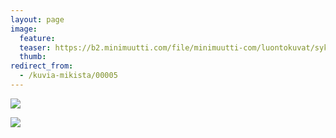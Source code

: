 ```yaml
---
layout: page
image:
  feature:
  teaser: https://b2.minimuutti.com/file/minimuutti-com/luontokuvat/syksy/IMG_0600-245px.jpg
  thumb:
redirect_from:
  - /kuvia-mikista/00005
---
```


[![](https://b2.minimuutti.com/file/minimuutti-com/luontokuvat/syksy/IMG_0595-800px.jpg)](https://dl.dropboxusercontent.com/sh/ea1wtnz7z734o12/AABcCUsSNmbT2ZLjxXbDkwKha/luontokuvat/syksy/IMG_0595.jpg)

[![](https://b2.minimuutti.com/file/minimuutti-com/luontokuvat/syksy/IMG_0600-800px.jpg)](https://dl.dropboxusercontent.com/sh/ea1wtnz7z734o12/AAAWaRuIeCiW0haHcAfHbsn7a/luontokuvat/syksy/IMG_0600.jpg)
